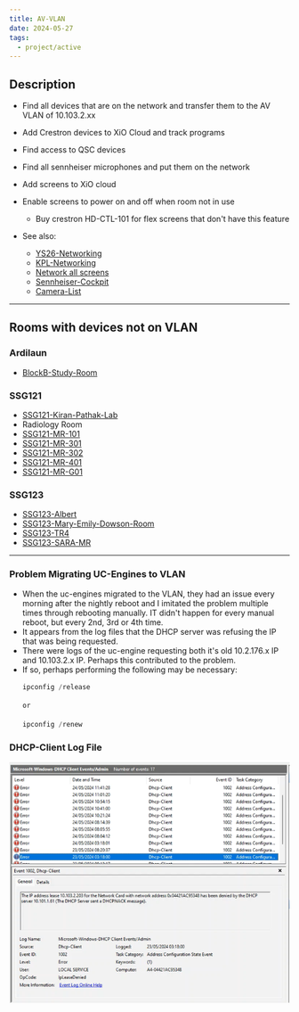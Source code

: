 ```yaml
---
title: AV-VLAN
date: 2024-05-27
tags:
  - project/active
---
```


## Description

- Find all devices that are on the network and transfer them to the AV VLAN of 10.103.2.xx
- Add Crestron devices to XiO Cloud and track programs
- Find access to QSC devices
- Find all sennheiser microphones and put them on the network
- Add screens to XiO cloud
- Enable screens to power on and off when room not in use
	- Buy crestron HD-CTL-101 for flex screens that don't have this feature

- See also:
	- [YS26-Networking](../../04-Archive/Completed/YS26-Networking.md)
	- [KPL-Networking](../../04-Archive/Completed/KPL-Networking.md)
	- [Network all screens](../../04-Archive/Completed/Networking-Screens-121.md)
	- [Sennheiser-Cockpit](../../03-Resources/FAQ/Sennheiser-Cockpit.md)
	- [Camera-List](Camera-List.md)

---

## Rooms with devices not on VLAN
### Ardilaun

- [BlockB-Study-Room](../../03-Resources/Rooms/BlockB-Study-Room.md)

### SSG121
- [SSG121-Kiran-Pathak-Lab](../../03-Resources/Rooms/SSG121-Kiran-Pathak-Lab.md)
- Radiology Room
- [SSG121-MR-101](../../03-Resources/Rooms/SSG121-MR-101.md)
- [SSG121-MR-301](../../03-Resources/Rooms/SSG121-MR-301.md)
- [SSG121-MR-302](../../03-Resources/Rooms/SSG121-MR-302.md)
- [SSG121-MR-401](../../03-Resources/Rooms/SSG121-MR-401.md)
- [SSG121-MR-G01](../../03-Resources/Rooms/SSG121-MR-G01.md)

### SSG123
- [SSG123-Albert](../../03-Resources/Rooms/SSG123-Albert.md)
- [SSG123-Mary-Emily-Dowson-Room](../../03-Resources/Rooms/SSG123-Mary-Emily-Dowson-Room.md)
- [SSG123-TR4](../../03-Resources/Rooms/SSG123-TR4.md)
- [SSG123-SARA-MR](../../03-Resources/Rooms/SSG123-SARA-MR.md)

---

### Problem Migrating UC-Engines to VLAN

- When the uc-engines migrated to the VLAN, they had an issue every morning after the nightly reboot and I imitated the problem multiple times through rebooting manually. IT didn't happen for every manual reboot, but every 2nd, 3rd or 4th time.
- It appears from the log files that the DHCP server was refusing the IP that was being requested.
- There were logs of the uc-engine requesting both it's old 10.2.176.x IP and 10.103.2.x IP. Perhaps this contributed to the problem.
- If so, perhaps performing the following may be necessary:
	```powershell
	ipconfig /release
	
	or
	
	ipconfig /renew
	```

### DHCP-Client Log File
![](../../04-Archive/Attachments/DHCPNACK_UC-Engine.png)
